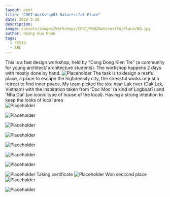 ```yaml
---
layout: post
title: "CDKT-Workshop03 Naturestful Place"
date: 2022-3-18
description: 
image: /assets/images/Workshops/CDKT/WS02NaturestfulPlace/BG.jpg
author: Hoang Huu Nhan
tags: 
  - FES13
  - ARC
---
```

This is a fast design workshop, held by "Cong Dong Kien Tre" (a community for young architect/ architecture students). The workshop happens 2 days with mostly done by hand.
![Placeholder](/assets/images/Workshops/CDKT/WS02NaturestfulPlace/start.jpg)
The task is to design a restful place, a place to escape the highdensity city, the stressful works or just a retreat to find inner peace. My team picked the site near Lak river (Dak Lak, Vietnam) with the inspiration taken from 'Doc Moc' (a kind of Logboat?) and 'Nha Dai' (an iconic type of house of the local). Having a strong intention to keep the looks of local area   
![Placeholder](/assets/images/Workshops/CDKT/WS02NaturestfulPlace/Present.jpg)

![Placeholder](/assets/images/Workshops/CDKT/WS02NaturestfulPlace/work.jpg)

![Placeholder](/assets/images/Workshops/CDKT/WS02NaturestfulPlace/modeling.jpg)

![Placeholder](/assets/images/Workshops/CDKT/WS02NaturestfulPlace/work1.jpg)

![Placeholder](/assets/images/Workshops/CDKT/WS02NaturestfulPlace/draw.jpg)

![Placeholder](/assets/images/Workshops/CDKT/WS02NaturestfulPlace/Present01.jpg)

![Placeholder](/assets/images/Workshops/CDKT/WS02NaturestfulPlace/Present.jpg)

![Placeholder](/assets/images/Workshops/CDKT/WS02NaturestfulPlace/Award.jpg)
Taking certificate
![Placeholder](/assets/images/Workshops/CDKT/WS02NaturestfulPlace/Award01.jpg)
Won seccond place
![Placeholder](/assets/images/Workshops/CDKT/WS02NaturestfulPlace/Exhibit.jpg)

![Placeholder](/assets/images/Workshops/CDKT/WS02NaturestfulPlace/exhibit01.jpg)
